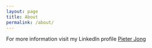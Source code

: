 ```yaml
---
layout: page
title: About
permalink: /about/
---
```


For more information visit my LinkedIn profile [Pieter
Jong](https://linkedin.com/pieterjong)

